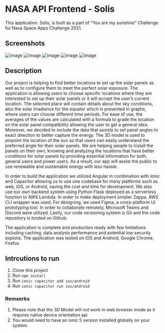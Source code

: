 # NASA API Frontend - Solis

This application. Solis, is built as a part of "You are my sunshine" Challenge for Nasa Space Apps Challenge 2021.

## Screenshots
![image](https://user-images.githubusercontent.com/54048682/135761614-2dab39a5-cb33-4fb3-9e76-5dbaa2cc491d.png)
![image](https://user-images.githubusercontent.com/54048682/135761652-4d8a3f3a-5829-4aae-afcb-e3898c76c454.png)
![image](https://user-images.githubusercontent.com/54048682/135761665-c9e4be77-9b25-4a64-9583-08696e0d7c98.png)
![image](https://user-images.githubusercontent.com/54048682/135761680-c73b68cb-c2b6-4c5e-80d2-3ae7914c93e1.png)
![image](https://user-images.githubusercontent.com/54048682/135761695-d5805f9b-77f5-492d-a9e6-f6e564133465.png)

## Description
Our project is helping to find better locations to set up the solar panels as well as to configure them to meet the perfect solar exposure. The application is allowing users to choose specific locations where they are interested to set up their solar panels or it will accept the user’s current location. The selected place will contain details about the sky conditions, also the solar Irradiance for the equator which is presented in graphs, where users can choose different time periods. For ease of use, the averages of the values are calculated with a formula to grade the location on the solar panel compatibility allowing the user to get a general idea. Moreover, we decided to include the data that assists to set panel angles to exact direction to better capture the energy. The 3D model is used to pinpoint the location of the sun so that users can easily understand the preferred angle for their solar panels. We are helping people to install the panels on their own, knowing and analyzing the locations that have better conditions for solar panels by providing essential information for both, general users and power users. As a result, our app will assist the public to use renewable and sustainable energy with less hassle.



In order to build the application we utilized Angular in combination with Ionic and Capacitor allowing us to use one codebase for many platforms such as web, iOS, or Android, saving the cost and time for development. We also use our own backend system using Python Flask deployed as a serverless function to AWS Lambda. In order to make deployment simpler Zappa, AWS CLI wrapper was used. For designing, we used Figma, a cross-platform UI prototyping tool. In order to collaborate remotely, Microsoft Teams and Discord were utilized. Lastly, our code versioning system is Git and the code repository is hosted on Github.



The application is complete and production ready with few limitations including caching, data analysis performance and potential low security exploits. The application was tested on iOS and Android, Google Chrome, Firefox.


## Intrcutions to run
1. Clone this project
2. Run `npm install`
3. Run `ionic capacitor add ios/android`
4. Run `ionic capacitor run ios/android`

### Remaerks
1. Please note that the 3D Model will not work in web browser mode as it requires native device orientation api
2. You would need to have an ionic 5 version installed globally on your system
